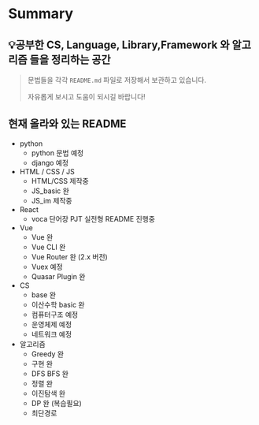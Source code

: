 # Summary

## 💡공부한 CS, Language, Library,Framework  와 알고리즘 들을 정리하는 공간

> 문법들을 각각 `README.md` 파일로 저장해서 보관하고 있습니다.
>
> 자유롭게 보시고 도움이 되시길 바랍니다!



## 현재 올라와 있는 README

- python
  - python 문법 예정
  - django 예정
- HTML / CSS / JS
  - HTML/CSS 제작중
  - JS_basic 완
  - JS_im 제작중
- React
  - voca 단어장 PJT 실전형 README 진행중
- Vue
  - Vue 완
  - Vue CLI 완
  - Vue Router 완 (2.x 버전)
  - Vuex 예정
  - Quasar Plugin 완
- CS
  - base 완
  - 이산수학 basic 완
  - 컴퓨터구조 예정
  - 운영체제 예정
  - 네트워크 예정
- 알고리즘
  - Greedy 완
  - 구현 완
  - DFS BFS 완
  - 정렬 완
  - 이진탐색 완
  - DP 완 (복습필요)
  - 최단경로
